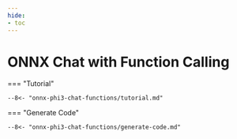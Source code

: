 ```yaml
---
hide:
- toc
---
```

# ONNX Chat with Function Calling

=== "Tutorial"

    --8<- "onnx-phi3-chat-functions/tutorial.md"

=== "Generate Code"

    --8<- "onnx-phi3-chat-functions/generate-code.md"

